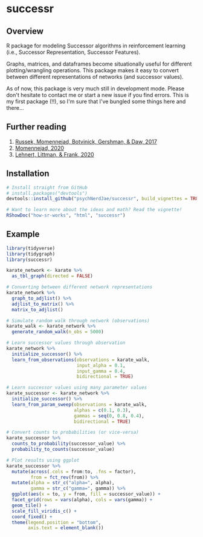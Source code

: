 # successr

## Overview

R package for modeling Successor algorithms in reinforcement learning (i.e., Successor Representation, Successor Features).

Graphs, matrices, and dataframes become situationally useful for different plotting/wrangling operations. This package makes it easy to convert between different representations of networks (and successor values).

As of now, this package is very much still in development mode. Please don't hesitate to contact me or start a new issue if you find errors. This is my first package (!!), so I'm sure that I've bungled some things here and there...

## Further reading

1. [Russek, Momennejad, Botvinick, Gershman, & Daw, 2017](https://journals.plos.org/ploscompbiol/article?id=10.1371/journal.pcbi.1005768)
2. [Momennejad, 2020](https://www.sciencedirect.com/science/article/pii/S2352154620300371)
3. [Lehnert, Littman, & Frank, 2020](https://journals.plos.org/ploscompbiol/article?id=10.1371/journal.pcbi.1008317)

## Installation

```R
# Install straight from GitHub
# install.packages("devtools")
devtools::install_github("psychNerdJae/successr", build_vignettes = TRUE)

# Want to learn more about the ideas and math? Read the vignette!
RShowDoc("how-sr-works", "html", "successr")
```

## Example

```R
library(tidyverse)
library(tidygraph)
library(successr)

karate_network <- karate %>%
  as_tbl_graph(directed = FALSE)

# Converting between different network representations
karate_network %>%
  graph_to_adjlist() %>%
  adjlist_to_matrix() %>%
  matrix_to_adjlist()

# Simulate random walk through network (observations)
karate_walk <- karate_network %>%
  generate_random_walk(n_obs = 5000)

# Learn successor values through observation
karate_network %>%
  initialize_successor() %>%
  learn_from_observations(observations = karate_walk,
                          input_alpha = 0.1,
                          input_gamma = 0.4,
                          bidirectional = TRUE)

# Learn successor values using many parameter values
karate_successor <- karate_network %>%
  initialize_successor() %>%
  learn_from_param_sweep(observations = karate_walk,
                         alphas = c(0.1, 0.3),
                         gammas = seq(0, 0.8, 0.4),
                         bidirectional = TRUE)

# Convert counts to probabilities (or vice-versa)
karate_successor %>%
  counts_to_probability(successor_value) %>%
  probability_to_counts(successor_value)

# Plot results using ggplot
karate_successor %>%
  mutate(across(.cols = from:to, .fns = factor),
         from = fct_rev(from)) %>%
  mutate(alpha = str_c("alpha=", alpha),
         gamma = str_c("gamma=", gamma)) %>%
  ggplot(aes(x = to, y = from, fill = successor_value)) +
  facet_grid(rows = vars(alpha), cols = vars(gamma)) +
  geom_tile() +
  scale_fill_viridis_c() +
  coord_fixed() +
  theme(legend.position = "bottom",
        axis.text = element_blank())

```

